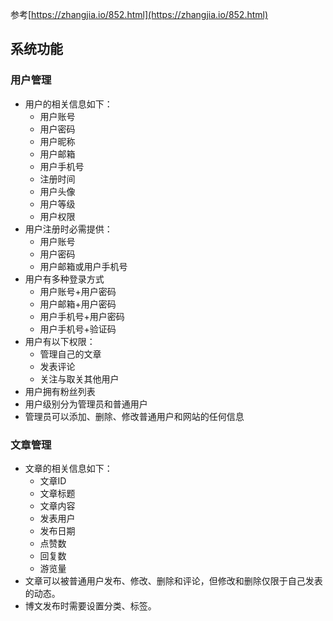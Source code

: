 参考[https://zhangjia.io/852.html](https://zhangjia.io/852.html)
## 系统功能
### 用户管理
-  用户的相关信息如下：
	- 用户账号
	- 用户密码
	- 用户昵称
	- 用户邮箱
	- 用户手机号
	- 注册时间
	- 用户头像
	- 用户等级
	- 用户权限
-  用户注册时必需提供：
	- 用户账号
	- 用户密码
	- 用户邮箱或用户手机号
-  用户有多种登录方式
	- 用户账号+用户密码
	- 用户邮箱+用户密码
	- 用户手机号+用户密码
	- 用户手机号+验证码
-  用户有以下权限：
	- 管理自己的文章
	- 发表评论
	- 关注与取关其他用户
- 用户拥有粉丝列表
-  用户级别分为管理员和普通用户
-  管理员可以添加、删除、修改普通用户和网站的任何信息
### 文章管理
-  文章的相关信息如下：
	- 文章ID
	- 文章标题
	- 文章内容
	- 发表用户
	- 发布日期
	- 点赞数
	- 回复数
	- 游览量
-  文章可以被普通用户发布、修改、删除和评论，但修改和删除仅限于自己发表的动态。
-  博文发布时需要设置分类、标签。
<!--stackedit_data:
eyJoaXN0b3J5IjpbMTIxMjUwNDA4NywtMTg0MjY1MTU5OCwtMT
QwOTQwMDgwNSwtMTM4NzUyMDg5MCwtOTMxNDY1MTMxLDM5NzY0
Mjc1NF19
-->